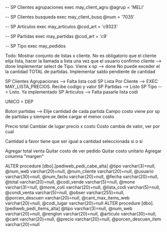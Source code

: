 -- SP Clientes agrupaciones
exec may_client_agru @agrup = 'MELI' 

-- SP Clientes busqueda
exec may_client_busq @num = '7035'


 -- SP Articulos
exec may_articulos @cod_art = 'c9323'


-- SP Partidas
exec may_partidas @cod_art = 'c9'

-- SP Tipo
exec may_pedidos

Todo: 
Mostrar conjunto de listas x cliente. No es obligatorio que el cliente elija lista, hacer la llamada a lista una vez que el usuario confirmo cliente --> done
Implementar select de Tipo. Viene x sp --> done
No puede exceder el la cantidad TOTAL de partidas. Implementar saldo pendiente de cantidad


SP Clientes Agrupaciones --> Falta lista codi
SP Lista Por Cliente --> EXEC MAY_LISTA_PRECIOS. Recibe codigo y valor
SP Partidas --> Listo
SP Tipo --> Listo. Ya implementado
SP Articulos --> Falta pasarle lista codi

UNICO = DEP

Boton partidas --> Elije cantidad de cada partida
Campo costo viene por sp de partidas y siempre se debe cargar el menor costo


Precio total
Cambiar de lugar precio x costo
Costo cambia de valor, ver por cual

Cantidad a favor tiene que ser igual a cantidad seleccionada si o si

Agregar total venta
Quitar costo de ver pedido 
Quitar costo unitario
Agregar columna "margen"

ALTER procedure [dbo].[pediweb_pedi_cabe_alta]
@tipo varchar(3)=null,
@num_web varchar(20)=null,
@num_cliente varchar(20)=null,
@usuario varchar(30)=null,
@num_factu varchar(20)=null,
@fecha varchar(20)=null,
@total varchar(20)=null,
@codi_vende varchar(5)=null,
@mone varchar(3)=null,
@mone_coti varchar(20)=null,
@lista_codi varchar(5)=null,
@condi_venta varchar(5)=null,
@obser varchar(255)=null,
@porcen_descuen varchar(20)=null,
@cant_max_items_web varchar(20)=null,
@codi_lugar varchar(20)=null
ALTER procedure [dbo].[pediweb_pedi_items_alta]
@tipo varchar(3)=null,
@num_web varchar(20)=null,
@renglon varchar(20)=null,
@articulo varchar(30)=null,
@cant varchar(20)=null,
@precio varchar(20)=null,
@porcen_descuen_item varchar(20)=null